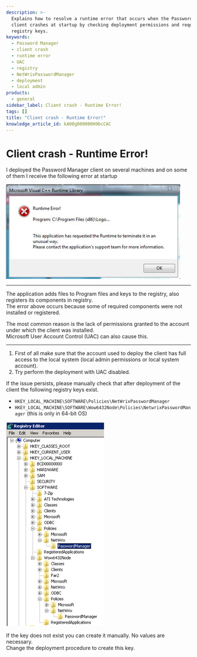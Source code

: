 ```yaml
---
description: >-
  Explains how to resolve a runtime error that occurs when the Password Manager
  client crashes at startup by checking deployment permissions and required
  registry keys.
keywords:
  - Password Manager
  - client crash
  - runtime error
  - UAC
  - registry
  - NetWrixPasswordManager
  - deployment
  - local admin
products:
  - general
sidebar_label: Client crash - Runtime Error!
tags: []
title: "Client crash - Runtime Error!"
knowledge_article_id: kA00g000000H9bcCAC
---
```


# Client crash - Runtime Error!

I deployed the Password Manager client on several machines and on some of them I receive the following error at startup

![User-added image](./images/ka04u00000116ci_0EM7000000052dI.png)

---

The application adds files to Program files and keys to the registry, also registers its components in registry.  
The error above occurs because some of required components were not installed or registered.

The most common reason is the lack of permissions granted to the account under which the client was installed.  
Microsoft User Account Control (UAC) can also cause this.

---

1. First of all make sure that the account used to deploy the client has full access to the local system (local admin permissions or local system account).
2. Try perform the deployment with UAC disabled.

If the issue persists, please manually check that after deployment of the client the following registry keys exist.

- `HKEY_LOCAL_MACHINE\SOFTWARE\Policies\NetWrixPasswordManager`
- `HKEY_LOCAL_MACHINE\SOFTWARE\Wow6432Node\Policies\NetwrixPasswordManager` (this is only in 64-bit OS)

![User-added image](./images/ka04u00000116ci_0EM7000000052dS.png)

If the key does not exist you can create it manually. No values are necessary.  
Change the deployment procedure to create this key.
